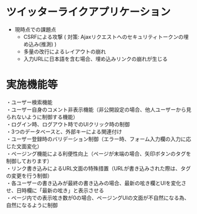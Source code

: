 # ツイッターライクアプリケーション

* 現時点での課題点
    * CSRFによる攻撃 ( 対策: Ajaxリクエストへのセキュリティトークンの埋め込み(推測) )
    * 多量の改行によるレイアウトの崩れ
    * 入力URLに日本語を含む場合、埋め込みリンクの崩れが生じる

# 実施機能等
・ユーザー検索機能  
・ユーザー自身のコメント非表示機能（非公開設定の場合、他人ユーザーから見られないように制御する機能）  
・ログイン時、ログアウト時でのUIクリック時の制御  
・3つのデータベースと、外部キーによる関連付け  
・ユーザー登録時のバリデーション制御（エラー時、フォーム入力欄の入力に応じた文面変化）  
・ページング機能による利便性向上（ページが末端の場合、矢印ボタンのタグを制御しております）  
・リンク書き込みによるURL文面の特殊措置（URLが書き込みされた際は、タグの変更を行う制御）  
・各ユーザーの書き込みが最終の書き込みの場合、最新の呟き欄とUIを変化させ、日時欄に「最新の呟き」と表示させる  
・ページ内での表示呟き数が0の場合、ページングUIの文面が不自然になる為、自然になるように制御  